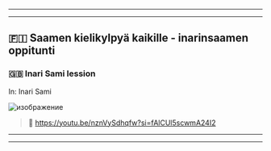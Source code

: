 ***
***

## 🇫🇮  Saamen kielikylpyä kaikille - inarinsaamen oppitunti
### 🇬🇧  Inari Sami lession


In: Inari Sami

![изображение](https://github.com/JustARyo/LearnEasternSami/assets/31369233/ba64f832-fa85-480c-a672-7d6800767278)

> 🔗 https://youtu.be/nznVySdhqfw?si=fAlCUl5scwmA24I2

***
***
